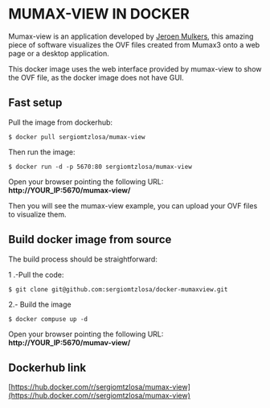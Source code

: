# MUMAX-VIEW IN DOCKER

Mumax-view is an application developed by [Jeroen Mulkers](https://github.com/JeroenMulkers/mumax-view), this amazing piece of software visualizes the OVF files created from Mumax3 onto a web page or a desktop application.

This docker image uses the web interface provided by mumax-view to show the OVF file, as the docker image does not have GUI.

## Fast setup
Pull the image from dockerhub:

```
$ docker pull sergiomtzlosa/mumax-view
```
Then run the image:

```
$ docker run -d -p 5670:80 sergiomtzlosa/mumax-view 
```
Open your browser pointing the following URL: **http://YOUR_IP:5670/mumax-view/**

Then you will see the mumax-view example, you can upload your OVF files to visualize them.

## Build docker image from source
The build process should be straightforward:

1 .-Pull the code:
```
$ git clone git@github.com:sergiomtzlosa/docker-mumaxview.git
```
2.- Build the image
```
$ docker compuse up -d
```
Open your browser pointing the following URL: **http://YOUR_IP:5670/mumav-view/**

## Dockerhub link

[https://hub.docker.com/r/sergiomtzlosa/mumax-view](https://hub.docker.com/r/sergiomtzlosa/mumax-view)
